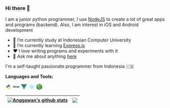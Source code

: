 ### Hi there 👋
<!--
**About me**
-->

I am a junior python programmer, I use [NodeJS](https://nodejs.org/) to create a lot of great apps and programs (backend). Also, I am interest in iOS and Android development

- 🔭 I’m currently study at Indonesian Computer University
- 🌱 I’m currently learning [Express.js](https://expressjs.com/)
- ❤️ I love writing programs and experiments with it
- 💬 Ask me about anything [here](https://github.com/anggawanridho/anggawanridho/issues)

<!--
**anggawanridho/anggawanridho** is a ✨ _special_ ✨ repository because its `README.md` (this file) appears on your GitHub profile.

Here are some ideas to get you started:

- 🔭 I’m currently working on ...
- 🌱 I’m currently learning ...
- 👯 I’m looking to collaborate on ...
- 🤔 I’m looking for help with ...
- 💬 Ask me about ...
- 📫 How to reach me: ...
- 😄 Pronouns: ...
- ⚡ Fun fact: ...
-->


I'm a self-taught passionate programmer from Indonesia 🇮🇩


**Languages and Tools:**  

<code><img height="20" src="https://raw.githubusercontent.com/github/explore/5c058a388828bb5fde0bcafd4bc867b5bb3f26f3/topics/python/python.png"></code>
<code><img height="20" src="https://raw.githubusercontent.com/github/explore/80688e429a7d4ef2fca1e82350fe8e3517d3494d/topics/django/django.png"></code>
<code><img height="20" src="https://raw.githubusercontent.com/github/explore/80688e429a7d4ef2fca1e82350fe8e3517d3494d/topics/vue/vue.png"></code>
<code><img height="20" src="https://raw.githubusercontent.com/github/explore/80688e429a7d4ef2fca1e82350fe8e3517d3494d/topics/react/react.png"></code>
<code><img height="20" src="https://raw.githubusercontent.com/github/explore/80688e429a7d4ef2fca1e82350fe8e3517d3494d/topics/nodejs/nodejs.png"></code>    


| <a href="https://github.com/anggawanridho/anggawanridho"><img align="center" src="https://github-readme-stats.vercel.app/api?username=anggawanridho&show_icons=true&include_all_commits=true&theme=buefy&hide_border=true" alt="Anggawan's github stats" /></a> | <a href="https://github.com/anggawanridho/github-readme-stats"><img align="center" src="https://github-readme-stats.vercel.app/api/top-langs/?username=anggawanridho&layout=compact&theme=buefy&hide_border=true" /></a> |
| ------------- | ------------- |
